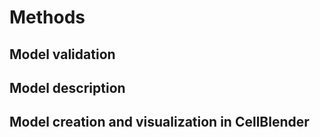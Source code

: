 # Methods



## Model validation

## Model description

## Model creation and visualization in CellBlender